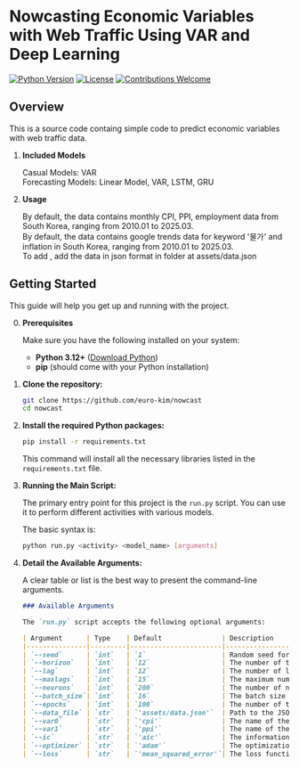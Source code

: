 # Nowcasting Economic Variables with Web Traffic Using VAR and Deep Learning
[![Python Version](https://img.shields.io/badge/python-3.12+-blue.svg)](https://www.python.org/downloads/)
[![License](https://img.shields.io/badge/License-MIT-yellow.svg)](https://opensource.org/licenses/MIT)
[![Contributions Welcome](https://img.shields.io/badge/Contributions-Welcome-brightgreen.svg)](https://github.com/euro-kim/nowcast/pulls)

## Overview
This is a source code containg simple code to predict economic variables with web traffic data.

1. **Included Models**
    
    Casual Models: VAR <br />
    Forecasting Models: Linear Model, VAR, LSTM, GRU <br />

2. **Usage**

    By default, the data contains monthly CPI, PPI, employment data from South Korea, ranging from 2010.01 to 2025.03. <br />
    By default, the data contains google trends data for keyword '물가' and inflation in South Korea, ranging from 2010.01 to 2025.03. <br />
    To add , add the data in json format in folder at assets/data.json <br />

## Getting Started 

This guide will help you get up and running with the project.

0. **Prerequisites**

    Make sure you have the following installed on your system:
    
    * **Python 3.12+** ([Download Python](https://www.python.org/downloads/))
    * **pip** (should come with your Python installation)


1.  **Clone the repository:**

    ```bash
    git clone https://github.com/euro-kim/nowcast
    cd nowcast
    ```

2.  **Install the required Python packages:**

    ```bash
    pip install -r requirements.txt
    ```

    This command will install all the necessary libraries listed in the `requirements.txt` file.
    
4. **Running the Main Script:**

    The primary entry point for this project is the `run.py` script. You can use it to perform different activities with various models.
    
    The basic syntax is:
    
    ```bash
    python run.py <activity> <model_name> [arguments]
    
    ```
5. **Detail the Available Arguments:**

    A clear table or list is the best way to present the command-line arguments.
            
    ```markdown
    ### Available Arguments
    
    The `run.py` script accepts the following optional arguments:
    
    | Argument      | Type    | Default               | Description                                                                     |
    |---------------|---------|-----------------------|---------------------------------------------------------------------------------|
    | `--seed`      | `int`   | `1`                   | Random seed for reproducibility.                                                |
    | `--horizon`   | `int`   | `12`                  | The number of time steps to forecast.                                           |
    | `--lag`       | `int`   | `12`                  | The number of lagged observations to use for VAR.                               |
    | `--maxlags`   | `int`   | `15`                  | The maximum number of lags to consider for VAR order selection.                 |
    | `--neurons`   | `int`   | `200`                 | The number of neurons in the deep learning model's layers.                      |
    | `--batch_size`| `int`   | `16`                  | The batch size for training deep learning models.                               |
    | `--epochs`    | `int`   | `100`                 | The number of training epochs for deep learning.                                |
    | `--data_file` | `str`   | `'assets/data.json'`  | Path to the JSON data file containing your economic and web traffic data.       |
    | `--var0`      | `str`   | `'cpi'`               | The name of the first economic variable.                                        |
    | `--var1`      | `str`   | `'ppi'`               | The name of the second economic variable.                                       |
    | `--ic`        | `str`   | `'aic'`               | The information criterion for VAR order selection (`aic`, `bic`, `hqic`).       |
    | `--optimizer` | `str`   | `'adam'`              | The optimization algorithm for deep learning (`adam`, `sgd`).                   |
    | `--loss`      | `str`   | `'mean_squared_error'`| The loss function for deep learning (`mean_squared_error`, `mae`).              |
    ```
